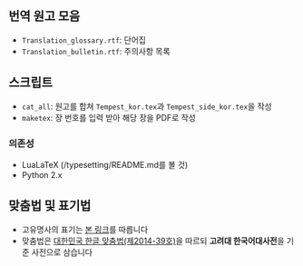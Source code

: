 ## 번역 원고 모음

- ```Translation_glossary.rtf```: 단어집
- ```Translation_bulletin.rtf```: 주의사항 목록

## 스크립트

- ```cat_all```: 원고를 합쳐 ```Tempest_kor.tex```과 ```Tempest_side_kor.tex```을 작성
- ```maketex```: 장 번호를 입력 받아 해당 장을 PDF로 작성

### 의존성

- LuaLaTeX (/typesetting/README.md를 볼 것)
- Python 2.x

## 맞춤법 및 표기법

- 고유명사의 표기는 [본 링크](http://blog.daum.net/smj9628/100)를 따릅니다
- 맞춤법은 [대한민국 한글 맞춤법(제2014-39호)](https://ko.wikisource.org/wiki/대한민국_한글_맞춤법(제2014-39호))을 따르되 **고려대 한국어대사전**을 기준 사전으로 삼습니다